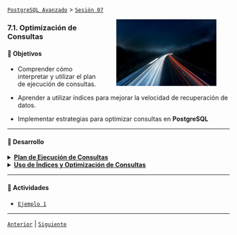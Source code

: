[`PostgreSQL Avanzado`](../../README.md) > [`Sesión 07`](../README.md)

<img src="../imagenes/img01.jpg" width="45%" align="right" hspace=30>

### 7.1. Optimización de Consultas

#### 🎯 Objetivos

- Comprender cómo interpretar y utilizar el plan de ejecución de consultas.

- Aprender a utilizar índices para mejorar la velocidad de recuperación de datos.

- Implementar estrategias para optimizar consultas en **PostgreSQL**

---

#### 🌱 Desarrollo

<details><summary><b><u>Plan de Ejecución de Consultas</u></b></summary>
<br/>

El plan de ejecución de una consulta es una representación detallada de cómo **PostgreSQL** ejecutará una consulta SQL. Comprender este plan es esencial para identificar cuellos de botella y optimizar el rendimiento.

**Visualización del Plan de Ejecución**

- Utilizar `EXPLAIN` para obtener el plan de ejecución de una consulta.

- Utilizar `EXPLAIN ANALYZE` para obtener estadísticas de tiempo real sobre la ejecución de la consulta.

<br>

```sql
EXPLAIN SELECT * FROM users WHERE age > 30;
EXPLAIN ANALYZE SELECT * FROM users WHERE age > 30;
```

**Interpretación del Plan**

- **Seq Scan**: Escaneo secuencial de una tabla

- **Index Scan**: Escaneo utilizando un índice

- **Nexted Loop, Hash Join, Merge Join**: Diferentes métodos de combinación de tablas.

<br/>
</details>

<details><summary><b><u>Uso de Índices y Optimización de Consultas</u></b></summary>
<br/>

Los índices son estructuras de datos que mejorar la velocidad de recuperación de datos en las tablas a costa de un mayor uso de espacio y tiempo adicional para las operaciones de escritura.

**Tipos de índices**

- **B-tree**: Índice predeterminado, bueno para igualdad y rangos.

- **Hash**: Optimizado para igualdad.

- **GIN y GiST**: Para búsquedad de texto completo y datos geoespaciales.

```sql
CREATE INDEX idx_user_age ON user(age);
```

**Estrategias de Optimización**

- **Selección de Índices**: Crear índices en columnas que se usan frecuentemente en clásulas `WHERE` y `JOIN`.

- **Índices Compuestos**: Útiles para consultas que filtran por más de una columna.

	```sql
	CREATE INDEX idx_users_age_city ON users(age,city);
	```

- **Índices Parciales**: Crear índices sólo para subconjuntos específicos de datos.

	```sql
	CREATE INDEX idx_users_active ON users(agre) WHERE active = true;
	```

<br/>
</details>

---

#### 🧐 Actividades

- [`Ejemplo 1`](ejemplo01/README.md)

---

[`Anterior`](../README.md) | [`Siguiente`](ejemplo01/README.md)
